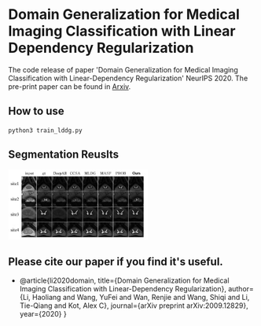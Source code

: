 # Domain Generalization for Medical Imaging Classification with Linear Dependency Regularization
The code release of paper 'Domain Generalization for Medical Imaging Classification with Linear-Dependency Regularization' NeurIPS 2020.
The pre-print paper can be found in [Arxiv](https://arxiv.org/pdf/2009.12829.pdf).

## How to use
```
python3 train_lddg.py
```
## Segmentation Reuslts
![image](./20201018_204019.jpg)

## Please cite our paper if you find it's useful.
- @article{li2020domain,
  title={Domain Generalization for Medical Imaging Classification with Linear-Dependency Regularization},
  author={Li, Haoliang and Wang, YuFei and Wan, Renjie and Wang, Shiqi and Li, Tie-Qiang and Kot, Alex C},
  journal={arXiv preprint arXiv:2009.12829},
  year={2020}
}


